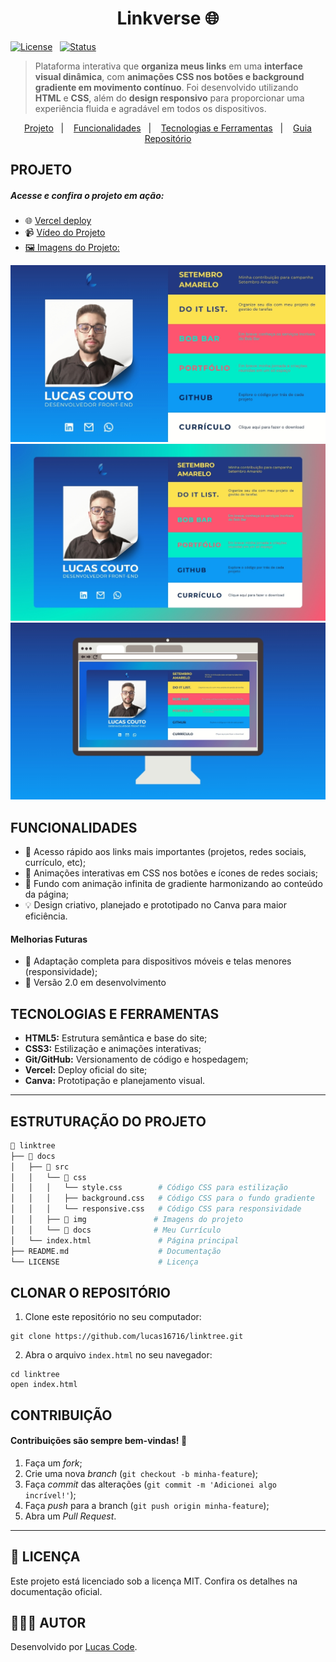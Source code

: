 <h1 align="center">Linkverse 🌐</h1>

<div>
  
[![License](https://img.shields.io/badge/Licença-MIT-yellow)](./LICENSE)&nbsp;&nbsp;
[![Status](https://img.shields.io/badge/Status-Desenvolvendo_melhorias-blue)]()

</div>

> Plataforma interativa que **organiza meus links** em uma **interface visual dinâmica**, com **animações CSS nos botões e background gradiente em movimento contínuo**. Foi desenvolvido utilizando **HTML** e **CSS**, além do **design responsivo** para proporcionar uma experiência fluida e agradável em todos os dispositivos.

<p align="center">
  <a href="#projeto">Projeto</a>&nbsp;&nbsp;&nbsp;|&nbsp;&nbsp;&nbsp;
  <a href="#funcionalidades">Funcionalidades</a>&nbsp;&nbsp;&nbsp;|&nbsp;&nbsp;&nbsp;
  <a href="#tecnologias-e-ferramentas">Tecnologias e Ferramentas</a>&nbsp;&nbsp;&nbsp;|&nbsp;&nbsp;&nbsp;
  <a href="#estruturação-do-projeto">Guia Repositório</a>
</p>

<h2 id="projeto">PROJETO</h2>
<h5>Acesse e confira o projeto em ação:</h5>

- 🌐 <a href="https://lucaslinkverse.vercel.app/">Vercel deploy</a>
- 📹 <a href="https://drive.google.com/file/d/12pos6GxiOvqwj7jLurg7gW5Kj3PXU54i/view?usp=sharing">Vídeo do Projeto
- 🖼️ Imagens do Projeto:

<div>
   <a target="_blank" href="">
   <img href="https://lucaslinkverse.vercel.app/" src="./docs/assets/img/prototipo2.jpg" alt="Imagem do protótipo inicial do site Linktree">
   </a>
   <a target="_blank" href="https://lucaslinkverse.vercel.app/">
   <img href="https://lucaslinkverse.vercel.app/" src="./docs/assets/img/prototipo1.jpg" alt="Imagem do protótipo final do site Linktree">
   </a>
   <a target="_blank" href="https://lucaslinkverse.vercel.app/">
   <img href="https://lucaslinkverse.vercel.app/" src="./docs/assets/img/mockup.jpg" alt="Imagem do protótipo final do site Linktree">
   </a>
 </div>

<h2 id="funcionalidades">FUNCIONALIDADES</h2>

- 🔗 Acesso rápido aos links mais importantes (projetos, redes sociais, currículo, etc);
- 🎨 Animações interativas em CSS nos botões e ícones de redes sociais;
- 🌈 Fundo com animação infinita de gradiente harmonizando ao conteúdo da página;
- 💡 Design criativo, planejado e prototipado no Canva para maior eficiência.

<h4>Melhorias Futuras</h4>

- 📲 Adaptação completa para dispositivos móveis e telas menores (responsividade);
- 🚀 Versão 2.0 em desenvolvimento

<h2 id="tecnologias-e-ferramentas">TECNOLOGIAS E FERRAMENTAS</h2>

- **HTML5:** Estrutura semântica e base do site;
- **CSS3:** Estilização e animações interativas;
- **Git/GitHub:** Versionamento de código e hospedagem;
- **Vercel:** Deploy oficial do site;
- **Canva:** Prototipação e planejamento visual.

---

<h2 id="estruturação-do-projeto">ESTRUTURAÇÃO DO PROJETO</h2>

```bash
📁 linktree
├── 📁 docs
│   ├── 📂 src
│   │   └── 📂 css
│   │   │   └── style.css        # Código CSS para estilização
│   │   │   ├── background.css   # Código CSS para o fundo gradiente
│   │   │   └── responsive.css   # Código CSS para responsividade
│   │   ├── 📂 img               # Imagens do projeto
│   │   └── 📂 docs              # Meu Currículo
│   └── index.html               # Página principal
├── README.md                    # Documentação
└── LICENSE                      # Licença

```

<h2>CLONAR O REPOSITÓRIO</h2>

1. Clone este repositório no seu computador:

```
git clone https://github.com/lucas16716/linktree.git
```

2. Abra o arquivo `index.html` no seu navegador:

```
cd linktree
open index.html
```

<h2>CONTRIBUIÇÃO</h2>
<h4>Contribuições são sempre bem-vindas! 🤝</h4>

1. Faça um _fork_;
2. Crie uma nova _branch_ (`git checkout -b minha-feature`);
3. Faça _commit_ das alterações (`git commit -m 'Adicionei algo incrível!'`);
4. Faça _push_ para a branch (`git push origin minha-feature`);
5. Abra um _Pull Request_.

---

<h2>📝 LICENÇA</h2> 
<p>Este projeto está licenciado sob a licença MIT. Confira os detalhes na documentação oficial.</p>

<h2>🧑🏻‍💻 AUTOR</h2> 
<p>Desenvolvido por <a href="https://bio.site/lucascode">Lucas Code</a>.</p>
